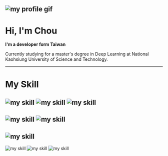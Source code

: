 ![my profile gif](https://github.com/ImChouOWO/my_profile/blob/main/img/profile%20gif%204.gif)
---
# Hi, I'm Chou
**I'm a developer form Taiwan**

Currently studying for a master's degree in Deep Learning at National Kaohsiung University of Science and Technology.
 
---

# My Skill
![my skill](https://github.com/tandpfun/skill-icons/blob/main/icons/Python-Dark.svg) 
![my skill](https://github.com/tandpfun/skill-icons/blob/main/icons/CS.svg)
![my skill](https://github.com/tandpfun/skill-icons/blob/main/icons/JavaScript.svg)
---
![my skill](https://github.com/tandpfun/skill-icons/blob/main/icons/Flask-Dark.svg)
![my skill](https://github.com/tandpfun/skill-icons/blob/main/icons/PyTorch-Dark.svg)
---
![my skill](https://github.com/tandpfun/skill-icons/blob/main/icons/RaspberryPi-Dark.svg)
--
![my skill](https://github.com/tandpfun/skill-icons/blob/main/icons/React-Dark.svg)
![my skill](https://github.com/tandpfun/skill-icons/blob/main/icons/Unity-Dark.svg)
![my skill](https://github.com/tandpfun/skill-icons/blob/main/icons/VueJS-Dark.svg)

